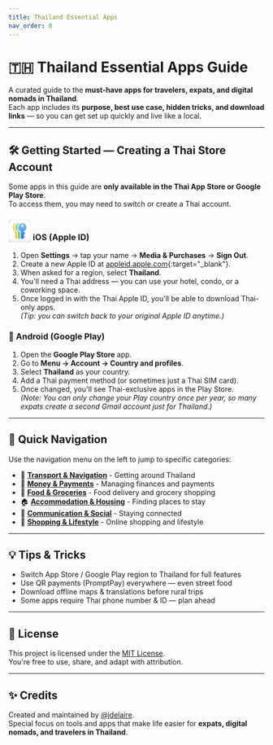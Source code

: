 ```yaml
---
title: Thailand Essential Apps
nav_order: 0
---
```


# 🇹🇭 Thailand Essential Apps Guide  

A curated guide to the **must-have apps for travelers, expats, and digital nomads in Thailand**.  
Each app includes its **purpose, best use case, hidden tricks, and download links** — so you can get set up quickly and live like a local.  

---

## 🛠 Getting Started — Creating a Thai Store Account  

Some apps in this guide are **only available in the Thai App Store or Google Play Store**.  
To access them, you may need to switch or create a Thai account.  

### <img src="icons/ios-apple-id.jpg" alt="iOS (Apple ID) icon" width="44" height="44" style="vertical-align:text-bottom;border-radius:4px"/> iOS (Apple ID)

1. Open **Settings** → tap your name → **Media & Purchases** → **Sign Out**.  
2. Create a new Apple ID at [appleid.apple.com](https://appleid.apple.com/){:target="_blank"}.  
3. When asked for a region, select **Thailand**.  
4. You'll need a Thai address — you can use your hotel, condo, or a coworking space.  
5. Once logged in with the Thai Apple ID, you'll be able to download Thai-only apps.  
   *(Tip: you can switch back to your original Apple ID anytime.)*  

### 🤖 Android (Google Play)  
1. Open the **Google Play Store** app.  
2. Go to **Menu → Account → Country and profiles**.  
3. Select **Thailand** as your country.  
4. Add a Thai payment method (or sometimes just a Thai SIM card).  
5. Once changed, you'll see Thai-exclusive apps in the Play Store.  
   *(Note: You can only change your Play country once per year, so many expats create a second Gmail account just for Thailand.)*  

---

## 📑 Quick Navigation  

Use the navigation menu on the left to jump to specific categories:

- 🚕 **[Transport & Navigation](transport)** - Getting around Thailand
- 💸 **[Money & Payments](money)** - Managing finances and payments  
- 🍜 **[Food & Groceries](food)** - Food delivery and grocery shopping
- 🏠 **[Accommodation & Housing](housing)** - Finding places to stay
- 💬 **[Communication & Social](social)** - Staying connected
- 🛒 **[Shopping & Lifestyle](shopping)** - Online shopping and lifestyle

---

## 💡 Tips & Tricks  

- Switch App Store / Google Play region to Thailand for full features  
- Use QR payments (PromptPay) everywhere — even street food  
- Download offline maps & translations before rural trips  
- Some apps require Thai phone number & ID — plan ahead  

---

## 📜 License  
This project is licensed under the [MIT License](LICENSE).  
You're free to use, share, and adapt with attribution.  

---

## ✨ Credits  
Created and maintained by [@jdelaire](https://github.com/jdelaire).  
Special focus on tools and apps that make life easier for **expats, digital nomads, and travelers in Thailand**.